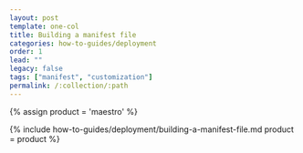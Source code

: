```yaml
---
layout: post
template: one-col
title: Building a manifest file
categories: how-to-guides/deployment
order: 1
lead: ""
legacy: false
tags: ["manifest", "customization"]
permalink: /:collection/:path
---
```


{% assign product = 'maestro' %}

{% include how-to-guides/deployment/building-a-manifest-file.md product = product %}